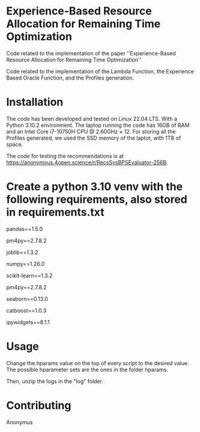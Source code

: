 # Experience-Based Resource Allocation for Remaining Time Optimization
Code related to the implementation of the paper ''Experience-Based Resource Allocation for Remaining Time Optimization''

Code related to the implementation of the Lambda Function, the Experience Based Oracle Function, and the Profiles generation.

# Installation 

The code has been developed and tested on Linux 22.04 LTS. With a Python 3.10.2 environment. 
The laptop running the code has 16GB of RAM and an Intel Core i7-10750H CPU @ 2.60GHz × 12.
For storing all the Profiles generated, we used the SSD memory of the laptot, with 1TB of space.

The code for testing the recommendations is at https://anonymous.4open.science/r/RecsSysBPSEvaluator-256B.

# Create a python 3.10 venv with the following requirements, also stored in requirements.txt
pandas==1.5.0

pm4py==2.7.8.2

joblib==1.3.2

numpy==1.26.0

scikit-learn==1.3.2

pm4py==2.7.8.2

seaborn==0.13.0 

catboost==1.0.3

ipywidgets==8.1.1

# Usage
Change the hparams value on the top of every script to the desired value. 
The possible hparameter sets are the ones in the folder hparams.

Then, unzip the logs in the "log" folder.

# Contributing
Anonymus

